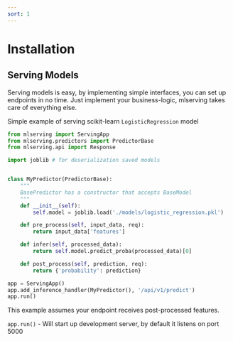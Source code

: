 ```yaml
---
sort: 1
---
```


# Installation

## Serving Models
Serving models is easy, by implementing simple interfaces, you can set up endpoints in no time.
Just implement your business-logic, mlserving takes care of everything else.

Simple example of serving scikit-learn `LogisticRegression` model
```python
from mlserving import ServingApp
from mlserving.predictors import PredictorBase
from mlserving.api import Response

import joblib # for deserialization saved models 


class MyPredictor(PredictorBase):
    """
    BasePredictor has a constructor that accepts BaseModel
    """
    def __init__(self):
        self.model = joblib.load('./models/logistic_regression.pkl')

    def pre_process(self, input_data, req):
        return input_data['features']

    def infer(self, processed_data):
        return self.model.predict_proba(processed_data)[0]

    def post_process(self, prediction, req):
        return {'probability': prediction}

app = ServingApp()
app.add_inference_handler(MyPredictor(), '/api/v1/predict')
app.run()
```
This example assumes your endpoint receives post-processed features.

`app.run()` - Will start up development server, by default it listens on port 5000
